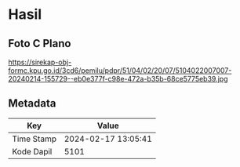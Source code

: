 # Hasil

## Foto C Plano

https://sirekap-obj-formc.kpu.go.id/3cd6/pemilu/pdpr/51/04/02/20/07/5104022007007-20240214-155729--eb0e377f-c98e-472a-b35b-68ce5775eb39.jpg


## Metadata

| Key        | Value               |
| ---------- | ------------------- |
| Time Stamp | 2024-02-17 13:05:41 |
| Kode Dapil | 5101                |



